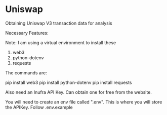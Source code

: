 # Uniswap
Obtaining Uniswap V3 transaction data for analysis

Necessary Features:

Note: I am using a virtual environment to install these
1. web3
2. python-dotenv
3. requests

The commands are:

pip install web3
pip install python-dotenv
pip install requests

Also need an Inufra API Key. Can obtain one for free from the website.

You will need to create an env file called ".env". This is where you will store the APIKey. Follow .env.example